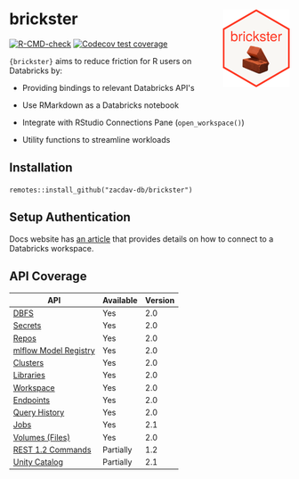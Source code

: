 # brickster <a href='https://zacdav-db.github.io/brickster/'><img src="man/figures/logo.png" align="right" height="139"/></a>

<!-- badges: start -->

[![R-CMD-check](https://github.com/zacdav-db/brickster/workflows/R-CMD-check/badge.svg)](https://github.com/zacdav-db/brickster/actions) [![Codecov test coverage](https://codecov.io/gh/zacdav-db/brickster/branch/main/graph/badge.svg)](https://app.codecov.io/gh/zacdav-db/brickster?branch=main)

<!-- badges: end -->

`{brickster}` aims to reduce friction for R users on Databricks by:

-   Providing bindings to relevant Databricks API's

-   Use RMarkdown as a Databricks notebook

-   Integrate with RStudio Connections Pane (`open_workspace()`)

-   Utility functions to streamline workloads

## Installation

`remotes::install_github("zacdav-db/brickster")`

## Setup Authentication

Docs website has [an article](https://zacdav-db.github.io/brickster/articles/setup-auth.html) that provides details on how to connect to a Databricks workspace.

## API Coverage

| API                                                                                                   | Available | Version |
|----------------------------------------------------|----------|----------|
| [DBFS](https://docs.databricks.com/dev-tools/api/latest/dbfs.html)                                    | Yes       | 2.0     |
| [Secrets](https://docs.databricks.com/dev-tools/api/latest/secrets.html)                              | Yes       | 2.0     |
| [Repos](https://docs.databricks.com/dev-tools/api/latest/repos.html)                                  | Yes       | 2.0     |
| [mlflow Model Registry](https://docs.databricks.com/dev-tools/api/latest/mlflow.html)                 | Yes       | 2.0     |
| [Clusters](https://docs.databricks.com/dev-tools/api/latest/clusters.html)                            | Yes       | 2.0     |
| [Libraries](https://docs.databricks.com/dev-tools/api/latest/libraries.html)                          | Yes       | 2.0     |
| [Workspace](https://docs.databricks.com/dev-tools/api/latest/workspace.html)                          | Yes       | 2.0     |
| [Endpoints](https://docs.databricks.com/sql/api/sql-endpoints.html)                                   | Yes       | 2.0     |
| [Query History](https://docs.databricks.com/sql/api/query-history.html)                               | Yes       | 2.0     |
| [Jobs](https://docs.databricks.com/dev-tools/api/latest/jobs.html)                                    | Yes       | 2.1     |
| [Volumes (Files)](https://docs.databricks.com/api/workspace/files)                                    | Yes       | 2.0     |
| [REST 1.2 Commands](https://docs.databricks.com/dev-tools/api/1.2/index.html)                         | Partially | 1.2     |
| [Unity Catalog](https://api-docs.databricks.com/rest/latest/unity-catalog-api-specification-2-1.html) | Partially | 2.1     |
